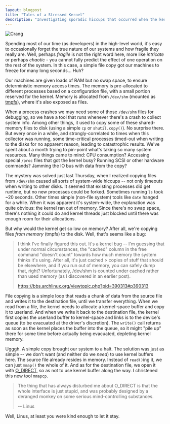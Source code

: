 ```yaml
---
layout: blogpost
title: "Tales of a Stressed Kernel"
description: "Investigating sporadic hiccups that occurred when the kernel was low on memory"
---
```


<img src="http://tomerfiliba.com/static/res/2013-07-27-crang.jpg" title="Crang" class="blog-post-image" />

Spending most of our time (as developers) in the high-level world, it's easy to occasionally forget the 
true nature of our systems and how fragile they really are. Well, perhaps *fragile* is not the right word here,
more like *intricate* or perhaps *chaotic* - you cannot fully predict the effect of one operation on the rest
of the system. In this case, a simple file copy got our machines to freeze for many long seconds... Huh?

Our machines are given loads of RAM but no swap space, to ensure deterministic memory access times. The memory
is pre-allocated to different processes based on a configuration file, with a small portion reserved for
the kernel. Memory is allocated from ``/dev/shm`` (mounted as [tmpfs](http://en.wikipedia.org/wiki/Tmpfs)),
where it's also exposed as files.

When a process crashes we may need some of those ``/dev/shm`` files for debugging, so we have a tool that runs 
whenever there's a crash to collect system info. Among other things, it used to copy some of these shared-memory 
files to disk (using a simple ``cp`` or ``shutil.copy()``). No surprise there. But every once in a while, and 
strongly-correlated to times when this collector was running, some time-critical processes timed-out when writing 
to the disks for no apparent reason, leading to catastrophic results. We've spent about a month trying to 
pin-point what's taking so many system resources. Many things came to mind: CPU consumption? 
Accessing special ``/proc`` files that got the kernel busy? Running SCSI or other hardware commands? 
Jamming the IO bus with data from the copy?

The mystery was solved just last Thursday, when I realized copying files from ``/dev/shm`` caused all sorts
of system-wide hiccups -- not only timeouts when writing to other disks. It seemed that existing processes did 
get runtime, but no new processes could be forked. Sometimes running ``ls`` took ~20 seconds. Other times 
simple (non-file system) tools like ``date`` hanged for a while. When it was apparent it's system-wide, the 
explanation was quite obvious: the kernel ran out of memory. Since there's no swap space, there's nothing it 
could do and kernel threads just blocked until there was enough room for their allocations.

But why would the kernel get so low on memory? After all, we're copying files *from memory* (tmpfs) to the disk. 
Well, that's seems like a bug:

> I think I've finally figured this out. It's a kernel bug -- I'm guessing that under normal circumstances, 
> the "cached" column in the free command "doesn't count" towards how much memory the system thinks it's using. 
> After all, it's just cached > copies of stuff that should be elsewhere, and if you run out of memory, 
> you can safely dump that, right? Unfortunately, /dev/shm is counted under cached rather than used memory 
> (as I discovered in an earlier post).
>
> <https://bbs.archlinux.org/viewtopic.php?pid=390313#p390313>

File copying is a simple loop that reads a chunk of data from the source file and writes it to the 
destination file, until we transfer everything. When we read from a file, the kernel needs to allocate
a kernel-space buffer and copy it to userland. And when we write it back to the destination file, the 
kernel first copies the userland buffer to kernel-space and links is to the device's queue (to be 
evacuated at the driver's discretion). The ``write()`` call returns as soon as the kernel places the 
buffer into the queue, so it might "pile up" there for some time before actually being evacuated, 
depleting kernel memory.

Ugggh. A simple copy brought our system to a halt. The solution was just as simple -- we don't want 
(and neither do we *need*) to use kernel buffers here. The source file already resides in memory. Instead of
``read()``ing it, we can just ``mmap()`` the whole of it. And as for the destination file, we open it with
[O_DIRECT](http://man7.org/linux/man-pages/man2/open.2.html), so as not to use kernel buffer along 
the way. I christened this new tool ``mmapcp``.

> The thing that has always disturbed me about O_DIRECT is that the whole interface is just stupid, 
> and was probably designed by a deranged monkey on some serious mind-controlling substances.
> 
> -- Linus

Well, Linus, at least you were kind enough to let it stay.


